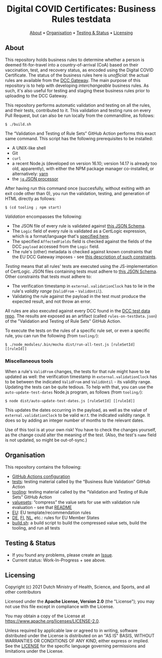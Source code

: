 <h1 align="center">
 Digital COVID Certificates: Business Rules testdata
</h1>

<p align="center">
    <a href="#about">About</a> •
    <a href="#organisation">Organisation</a> •
    <a href="#testing--status">Testing & Status</a> •
    <a href="#licensing">Licensing</a>
</p>


## About

This repository holds business rules to determine whether a person is deemed fit-for-travel into a country-of-arrival (CoA) based on their vaccination, test, and recovery status, as encoded using the Digital COVID Certificate.
The status of the business rules here is _unofficial_: the actual rules are available from the [DCC Gateway](https://github.com/eu-digital-green-certificates/dgc-gateway).
The main purpose of this repository is to help with developing _interchangeable_ business rules.
As such, it's also useful for testing and staging these business rules prior to uploading to the DCC Gateway.

This repository performs automatic validation and testing on all the rules, and their tests, contributed to it.
This validation and testing runs on every Pull Request, but can also be run locally from the commandline, as follows:

    $ ./build.sh

The “Validation and Testing of Rule Sets” GitHub Action performs this exact same command.
This script has the following prerequisites to be installed:

* A UNIX-like shell
* Git
* `curl`
* a recent Node.js (developed on version 16.10; version 14.17 is already too old, apparently), with either the NPM package manager co-installed, or alternatively: [yarn](https://yarnpkg.com/)
* the [`jq` JSON processor](https://stedolan.github.io/jq/)

After having run this command once (succesfully, without exiting with an exit code other than 0), you run the validation, testing, and generation of HTML directly as follows:

    $ (cd tooling ; npm start)

_Validation_ encompasses the following:
* The JSON file of every rule is validated against [this JSON Schema](https://github.com/eu-digital-green-certificates/dgc-gateway/blob/main/src/main/resources/validation-rule.schema.json).
* The `Logic` field of every rule is validated as a CertLogic expression, which is a format/language that's [specified here](https://github.com/ehn-dcc-development/dgc-business-rules/blob/main/certlogic/specification/README.md).
* The specified `AffectedFields` field is checked against the fields of the DCC `payload` accessed from the `Logic` field.
* The rule's (other) metadata is checked against known constraints that the EU DCC Gateway imposes - see [this description of such constraints](./tooling/Gateway-constraints.adoc).

_Testing_ means that all rules' tests are executed using the JS-implementation of CertLogic.
JSON files containing tests must adhere to [this JSON Schema](./tooling/schemas/validation-rule-test.schema.json).
Other constraints that tests must adhere to:

* The verification timestamp in `external.validationClock` has to lie in the rule's *validity range* (`ValidFrom` - `ValidUntil`).
* Validating the rule against the payload in the test must produce the expected result, and not throw an error.

All rules are also executed against every DCC found in the [DCC test data repo](https://github.com/eu-digital-green-certificates/dgc-testdata).
The results are exposed as an artifact (called `rules-on-testData.json`) of the "Validation and Testing of Rule Sets" GitHub Action.

To execute the tests on the rules of a specific rule set, or even a specific rule, you can run the following (from `tooling/`):

    $ ./node_modules/.bin/mocha dist/run-all-test.js [ruleSetId] [[ruleId]]


### Miscellaneous tools

When a rule's `ValidFrom` changes, the tests for that rule might have to be updated as well: the verification timestamp in `external.validationClock` has to be between the indicated `ValidFrom` and `ValidUntil` - its validity range.
Updating the tests can be quite tedious.
To help with that, you can use the `auto-update-test-dates` Node.js program, as follows (from `tooling/`):

    $ node dist/auto-update-test-dates.js [ruleSetId] [[ruleId]]

This updates the dates occurring in the payload, as well as the value of `external.validationClock` to be valid w.r.t. the indicated validity range.
It does so by adding an integer number of months to the relevant dates.

Use of this tool is at your own risk!
You have to check the changes yourself, as the change could alter the meaning of the test.
(Also, the test's `name` field is not updated, so might be out-of-sync.)


## Organisation

This repository contains the following:

* [GitHub Actions configuration](./.github)
* [tests](./tests): testing material called by the “Business Rule Validation” GitHub Action
* [tooling](./tooling): testing material called by the “Validation and Testing of Rule Sets” GitHub Action
* [valuesets](./valuesets): “compress” the value sets for use with validation rule evaluation - see that [README](./valuesets/README.md)
* [EU](./EU): EU template/recommendation rules
* [DE](./DE), [FI](./FI), [NL](./NL), etc.: rules for EU Member States
* [build.sh](./build.sh): a build script to build the compressed value sets, build the tooling, and run all tests


## Testing & Status

- If you found any problems, please create an [Issue](/../../issues).
- Current status: Work-In-Progress + see above.


## Licensing

Copyright (c) 2021 Dutch Ministry of Health, Science, and Sports, and all other contributors

Licensed under the **Apache License, Version 2.0** (the "License"); you may not use this file except in compliance with the License.

You may obtain a copy of the License at https://www.apache.org/licenses/LICENSE-2.0.

Unless required by applicable law or agreed to in writing, software distributed under the License is distributed on an "AS IS" 
BASIS, WITHOUT WARRANTIES OR CONDITIONS OF ANY KIND, either express or implied. See the [LICENSE](./LICENSE) for the specific 
language governing permissions and limitations under the License.

